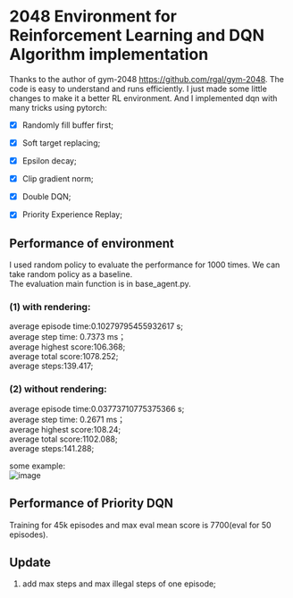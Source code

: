 # 2048 Environment for Reinforcement Learning and DQN Algorithm implementation

Thanks to the author of gym-2048 https://github.com/rgal/gym-2048. The code is easy to understand and runs efficiently. I just made some little changes to make it a better RL environment.
And I implemented dqn with many tricks using pytorch:
- [x] Randomly fill buffer first;
- [x] Soft target replacing;
- [x] Epsilon decay;
- [x] Clip gradient norm;
- [x] Double DQN;
- [x] Priority Experience Replay;



## Performance of environment
I used random policy to evaluate the performance for 1000 times. We can take random policy as a baseline.  
The evaluation main function is in base_agent.py.

### (1) with rendering:  
average episode time:0.10279795455932617 s;  
average step time: 0.7373 ms；  
average highest score:106.368;  
average total score:1078.252;  
average steps:139.417;  

### (2) without rendering:  
average episode time:0.03773710775375366 s;  
average step time: 0.2671 ms；  
average highest score:108.24;  
average total score:1102.088;  
average steps:141.288;  

some example:  
![image](https://github.com/YangRui2015/2048_env/blob/master/pictures/example.png)

## Performance of Priority DQN
Training for 45k episodes and max eval mean score is 7700(eval for 50 episodes).



## Update
1. add max steps and max illegal steps of one episode;
